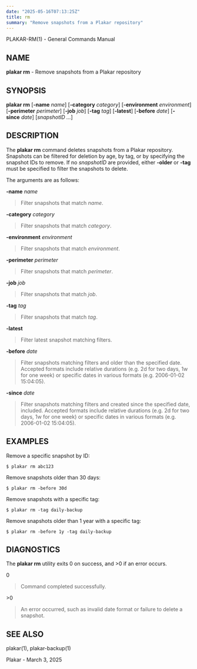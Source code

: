 ```yaml
---
date: "2025-05-16T07:13:25Z"
title: rm
summary: "Remove snapshots from a Plakar repository"
---
```

PLAKAR-RM(1) - General Commands Manual

## NAME

**plakar rm** - Remove snapshots from a Plakar repository

## SYNOPSIS

**plakar rm**
\[**-name**&nbsp;*name*]
\[**-category**&nbsp;*category*]
\[**-environment**&nbsp;*environment*]
\[**-perimeter**&nbsp;*perimeter*]
\[**-job**&nbsp;*job*]
\[**-tag**&nbsp;*tag*]
\[**-latest**]
\[**-before**&nbsp;*date*]
\[**-since**&nbsp;*date*]
\[*snapshotID&nbsp;...*]

## DESCRIPTION

The
**plakar rm**
command deletes snapshots from a Plakar repository.
Snapshots can be filtered for deletion by age, by tag, or by
specifying the snapshot IDs to remove.
If no
*snapshotID*
are provided, either
**-older**
or
**-tag**
must be specified to filter the snapshots to delete.

The arguments are as follows:

**-name** *name*

> Filter snapshots that match
> *name*.

**-category** *category*

> Filter snapshots that match
> *category*.

**-environment** *environment*

> Filter snapshots that match
> *environment*.

**-perimeter** *perimeter*

> Filter snapshots that match
> *perimeter*.

**-job** *job*

> Filter snapshots that match
> *job*.

**-tag** *tag*

> Filter snapshots that match
> *tag*.

**-latest**

> Filter latest snapshot matching filters.

**-before** *date*

> Filter snapshots matching filters and older than the specified date.
> Accepted formats include relative durations
> (e.g. 2d for two days, 1w for one week)
> or specific dates in various formats
> (e.g. 2006-01-02 15:04:05).

**-since** *date*

> Filter snapshots matching filters and created since the specified date,
> included.
> Accepted formats include relative durations
> (e.g. 2d for two days, 1w for one week)
> or specific dates in various formats
> (e.g. 2006-01-02 15:04:05).

## EXAMPLES

Remove a specific snapshot by ID:

	$ plakar rm abc123

Remove snapshots older than 30 days:

	$ plakar rm -before 30d

Remove snapshots with a specific tag:

	$ plakar rm -tag daily-backup

Remove snapshots older than 1 year with a specific tag:

	$ plakar rm -before 1y -tag daily-backup

## DIAGNOSTICS

The **plakar rm** utility exits&#160;0 on success, and&#160;&gt;0 if an error occurs.

0

> Command completed successfully.

&gt;0

> An error occurred, such as invalid date format or failure to delete a
> snapshot.

## SEE ALSO

plakar(1),
plakar-backup(1)

Plakar - March 3, 2025
